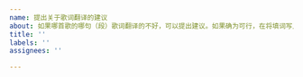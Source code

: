 ```yaml
---
name: 提出关于歌词翻译的建议
about: 如果哪首歌的哪句（段）歌词翻译的不好，可以提出建议。如果确为可行，在将填词写入教材时，翻译者列表将同时出现您的名字（圈名或CN，如未告知则将备注GitHub名）。
title: ''
labels: ''
assignees: ''

---
```



